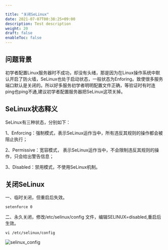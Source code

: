 ```yaml
---

title: "关闭SeLinux"
date: 2021-07-07T00:38:25+09:00
description: Test description
weight: 20
draft: false
enableToc: false
---
```


## 问题背景
初学者配置Linux服务器时不成功，却没有头绪，那是因为在Linux操作系统中默认开启了防火墙，SeLinux也处于启动状态，一般状态为Enforing。致使很多服务端口默认是关闭的。所以好多服务初学者明明配置文件正确，等验证时有时连ping也ping不通,建议初学者配置服务器把SeLinux这项关掉。

## SeLinux状态释义
SeLinux有三种状态，分别如下：

1、Enforcing：强制模式，表示SeLinux运作当中，所有违反其规则的操作都会被阻止执行；

2、Permissive：宽容模式， 表示SeLinux运作当中，不会限制违反其规则的操作，只会给出警告信息；

3、Disabled：禁用模式，不使用SeLinux机制。

## 关闭SeLinux

一、临时关闭，但重启后失效。

```
setenforce 0
```

二、永久关闭，修改/etc/selinux/config 文件，编辑SELINUX=disabled,重启后生效。

```
vi /etc/selinux/config
```

![selinux_config](../_images/selinux_config.jpg)


